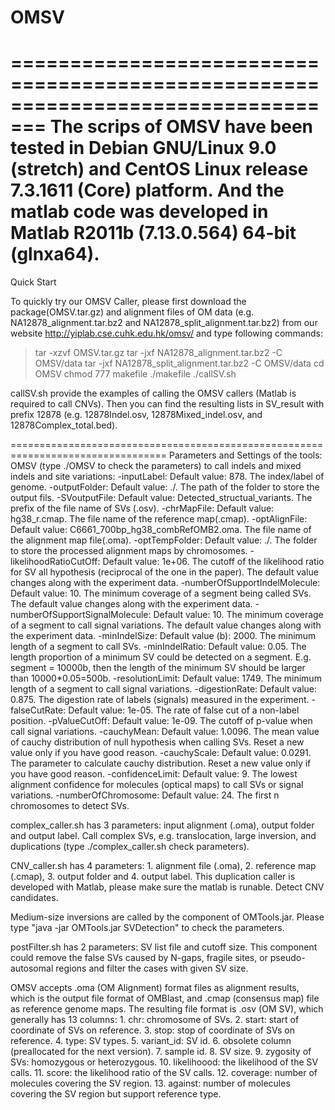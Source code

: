 # OMSV
=================================================================================
The scrips of OMSV have been tested in Debian GNU/Linux 9.0 (stretch) and CentOS Linux release 7.3.1611 (Core) platform. And the matlab code was developed in Matlab R2011b (7.13.0.564) 64-bit (glnxa64).
=================================================================================
Quick Start

To quickly try our OMSV Caller, please first download the package(OMSV.tar.gz) and alignment files of OM data (e.g. NA12878\_alignment.tar.bz2 and NA12878_split_alignment.tar.bz2) from our website http://yiplab.cse.cuhk.edu.hk/omsv/ and type following commands:
>tar -xzvf OMSV.tar.gz 
>tar -jxf NA12878_alignment.tar.bz2 -C OMSV/data
>tar -jxf NA12878_split_alignment.tar.bz2 -C OMSV/data
>cd OMSV
>chmod 777 makefile
>./makefile
>./callSV.sh

callSV.sh provide the examples of calling the OMSV callers (Matlab is required to call CNVs). Then you can find the resulting lists in SV\_result with prefix 12878 (e.g. 12878Indel.osv, 12878Mixed\_indel.osv, and 12878Complex\_total.bed).

=================================================================================
Parameters and Settings of the tools:
   OMSV (type ./OMSV to check the parameters) to call indels and mixed indels and site variations:
        -inputLabel:
                 Default value: 878. The index/label of genome.
        -outputFolder:
                 Default value: ./. The path of the folder to store the output fils.
        -SVoutputFile:
                 Default value: Detected_structual_variants. The prefix of the file name of SVs (.osv).
        -chrMapFile:
                 Default value: hg38_r.cmap. The file name of the reference map(.cmap).
        -optAlignFile:
                 Default value: C6661_700bp_hg38_combRefOMB2.oma. The file name of the alignment map file(.oma).
        -optTempFolder:
                 Default value: ./. The folder to store the processed alignment maps by chromosomes.
        -likelihoodRatioCutOff:
                 Default value: 1e+06. The cutoff of the likelihood ratio for SV all hypothesis (reciprocal of the one in the paper). The default value changes along with the experiment data.
        -numberOfSupportIndelMolecule:
                 Default value: 10. The minimum coverage of a segment being called SVs. The default value changes along with the experiment data.
        -numberOfSupportSignalMolecule:
                 Default value: 10. The minimum coverage of a segment to call signal variations. The default value changes along with the experiment data.
        -minIndelSize:
                 Default value (b): 2000. The minimum length of a segment to call SVs.
        -minIndelRatio:
                 Default value: 0.05. The length proportion of a minimum SV could be detected on a segment. E.g. segment = 10000b, then the length of the minimum SV should be larger than 10000*0.05=500b.
        -resolutionLimit:
                 Default value: 1749. The minimum length of a segment to call signal variations.
        -digestionRate:
                 Default value: 0.875. The digestion rate of labels (signals) measured in the experiment.
        -falseCutRate:
                 Default value: 1e-05. The rate of false cut of a non-label position.
        -pValueCutOff:
                 Default value: 1e-09. The cutoff of p-value when call signal variations.
        -cauchyMean:
                 Default value: 1.0096. The mean value of cauchy distribution of null hypothesis when calling SVs. Reset a new value only if you have good reason.
        -cauchyScale:
                 Default value: 0.0291. The parameter to calculate cauchy distribution. Reset a new value only if you have good reason.
        -confidenceLimit:
                 Default value: 9. The lowest alignment confidence for molecules (optical maps) to call SVs or signal variations.
        -numberOfChromosome:
                 Default value: 24. The first n chromosomes to detect SVs.

   complex\_caller.sh has 3 parameters: input alignment (.oma), output folder and output label. Call complex SVs, e.g. translocation, large inversion, and duplications (type ./complex_caller.sh check parameters).

   CNV\_caller.sh has 4 parameters: 1. alignment file (.oma), 2. reference map (.cmap), 3. output folder and 4. output label. This duplication caller is developed with Matlab, please make sure the matlab is runable. Detect CNV candidates.

   Medium-size inversions are called by the component of OMTools.jar. Please type "java -jar OMTools.jar SVDetection" to check the parameters.

   postFilter.sh has 2 parameters: SV list file and cutoff size. This component could remove the false SVs caused by N-gaps, fragile sites, or pseudo-autosomal regions and filter the cases with given SV size.



OMSV accepts .oma (OM Alignment) format files as alignment results, which is the output file format of OMBlast, and .cmap (consensus map) file as reference genome maps.
The resulting file format is .osv (OM SV), which generally has 13 columns:
	1. chr: chromosome of SVs.
	2. start: start of coordinate of SVs on reference.
	3. stop: stop of coordinate of SVs on reference.
	4. type: SV types.
	5. variant\_id: SV id.
	6. obsolete column (preallocated for the next version).
	7. sample id.
	8. SV size.
	9. zygosity of SVs: homozygous or heterozygous.
	10. likelihoood: the likelihood of the SV calls.
	11. score: the likelihood ratio of the SV calls.
	12. coverage: number of molecules covering the SV region.
	13. against: number of molecules covering the SV region but support reference type.
